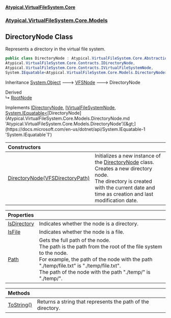 #### [Atypical.VirtualFileSystem.Core](Atypical.VirtualFileSystem.Core.md 'Atypical.VirtualFileSystem.Core')
### [Atypical.VirtualFileSystem.Core.Models](Atypical.VirtualFileSystem.Core.Models.md 'Atypical.VirtualFileSystem.Core.Models')

## DirectoryNode Class

Represents a directory in the virtual file system.

```csharp
public class DirectoryNode : Atypical.VirtualFileSystem.Core.Abstractions.VFSNode,
Atypical.VirtualFileSystem.Core.Contracts.IDirectoryNode,
Atypical.VirtualFileSystem.Core.Contracts.IVirtualFileSystemNode,
System.IEquatable<Atypical.VirtualFileSystem.Core.Models.DirectoryNode>
```

Inheritance [System.Object](https://docs.microsoft.com/en-us/dotnet/api/System.Object 'System.Object') &#129106; [VFSNode](Atypical.VirtualFileSystem.Core.Abstractions.VFSNode.md 'Atypical.VirtualFileSystem.Core.Abstractions.VFSNode') &#129106; DirectoryNode

Derived  
&#8627; [RootNode](Atypical.VirtualFileSystem.Core.Models.RootNode.md 'Atypical.VirtualFileSystem.Core.Models.RootNode')

Implements [IDirectoryNode](Atypical.VirtualFileSystem.Core.Contracts.IDirectoryNode.md 'Atypical.VirtualFileSystem.Core.Contracts.IDirectoryNode'), [IVirtualFileSystemNode](Atypical.VirtualFileSystem.Core.Contracts.IVirtualFileSystemNode.md 'Atypical.VirtualFileSystem.Core.Contracts.IVirtualFileSystemNode'), [System.IEquatable&lt;](https://docs.microsoft.com/en-us/dotnet/api/System.IEquatable-1 'System.IEquatable`1')[DirectoryNode](Atypical.VirtualFileSystem.Core.Models.DirectoryNode.md 'Atypical.VirtualFileSystem.Core.Models.DirectoryNode')[&gt;](https://docs.microsoft.com/en-us/dotnet/api/System.IEquatable-1 'System.IEquatable`1')

| Constructors | |
| :--- | :--- |
| [DirectoryNode(VFSDirectoryPath)](Atypical.VirtualFileSystem.Core.Models.DirectoryNode.DirectoryNode(Atypical.VirtualFileSystem.Core.ValueObjects.VFSDirectoryPath).md 'Atypical.VirtualFileSystem.Core.Models.DirectoryNode.DirectoryNode(Atypical.VirtualFileSystem.Core.ValueObjects.VFSDirectoryPath)') | Initializes a new instance of the [DirectoryNode](Atypical.VirtualFileSystem.Core.Models.DirectoryNode.md 'Atypical.VirtualFileSystem.Core.Models.DirectoryNode') class.<br/>Creates a new directory node.<br/>The directory is created with the current date and time as creation and last modification date. |

| Properties | |
| :--- | :--- |
| [IsDirectory](Atypical.VirtualFileSystem.Core.Models.DirectoryNode.IsDirectory.md 'Atypical.VirtualFileSystem.Core.Models.DirectoryNode.IsDirectory') | Indicates whether the node is a directory. |
| [IsFile](Atypical.VirtualFileSystem.Core.Models.DirectoryNode.IsFile.md 'Atypical.VirtualFileSystem.Core.Models.DirectoryNode.IsFile') | Indicates whether the node is a file. |
| [Path](Atypical.VirtualFileSystem.Core.Models.DirectoryNode.Path.md 'Atypical.VirtualFileSystem.Core.Models.DirectoryNode.Path') | Gets the full path of the node.<br/>The path is the path from the root of the file system to the node.<br/>For example, the path of the node with the path "./temp/file.txt" is "./temp/file.txt".<br/>The path of the node with the path "./temp/" is "./temp/". |

| Methods | |
| :--- | :--- |
| [ToString()](Atypical.VirtualFileSystem.Core.Models.DirectoryNode.ToString().md 'Atypical.VirtualFileSystem.Core.Models.DirectoryNode.ToString()') | Returns a string that represents the path of the directory. |
